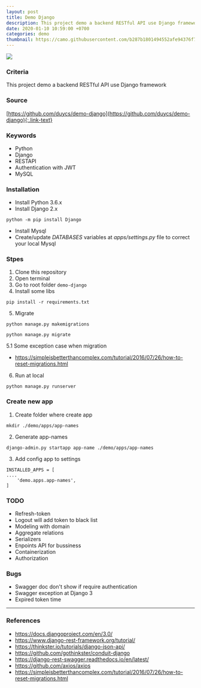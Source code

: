```yaml
---
layout: post
title: Demo Django
description: This project demo a backend RESTful API use Django framework.
date: 2020-01-10 10:59:00 +0700
categories: demo
thumbnail: https://camo.githubusercontent.com/b287b1801494552afe94376f70b06ce03d341e2baf2fbfdc2a6664ccc1c7508f/68747470733a2f2f6d69726f2e6d656469756d2e636f6d2f6d61782f3730302f312a4d512d4c6638746d7466612d70756d4e3253683063772e706e67
---
```


![](https://miro.medium.com/max/700/1*MQ-Lf8tmtfa-pumN2Sh0cw.png)

### Criteria
This project demo a backend RESTful API use Django framework

### Source 
[https://github.com/duycs/demo-django](https://github.com/duycs/demo-django){:.link-text}

### Keywords
- Python
- Django
- RESTAPI
- Authentication with JWT
- MySQL

### Installation
- Install Python 3.6.x
- Install Django 2.x
```
python -m pip install Django
```
- Install Mysql
- Create/update *DATABASES* variables at *apps/settings.py* file to correct your local Mysql

### Stpes
1. Clone this repository
2. Open terminal
3. Go to root folder `demo-django`
4. Install some libs
```
pip install -r requirements.txt
```
5. Migrate
```
python manage.py makemigrations
```
```
python manage.py migrate
```
5.1 Some exception case when migration
- https://simpleisbetterthancomplex.com/tutorial/2016/07/26/how-to-reset-migrations.html

6. Run at local
```
python manage.py runserver
```

### Create new app
1. Create folder where create app
```
mkdir ./demo/apps/app-names
```
2. Generate app-names
```
django-admin.py startapp app-name ./demo/apps/app-names
```
3. Add config app to settings
```
INSTALLED_APPS = [
....
    'demo.apps.app-names',
]
```

### TODO
- Refresh-token
- Logout will add token to black list
- Modeling with domain
- Aggregate relations
- Serializers
- Enpoints API for bussiness
- Containerization
- Authorization

### Bugs
- Swagger doc don't show if require authentication
- Swagger exception at Django 3
- Expired token time

---
### References
- https://docs.djangoproject.com/en/3.0/
- https://www.django-rest-framework.org/tutorial/
- https://thinkster.io/tutorials/django-json-api/
- https://github.com/gothinkster/conduit-django
- https://django-rest-swagger.readthedocs.io/en/latest/
- https://github.com/axios/axios
- https://simpleisbetterthancomplex.com/tutorial/2016/07/26/how-to-reset-migrations.html
